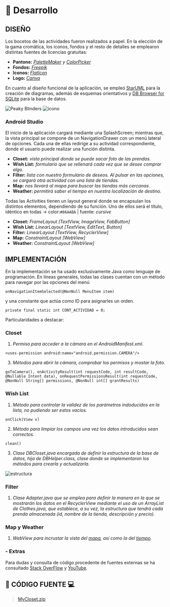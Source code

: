 # 📱 Desarrollo

## DISEÑO

Los bocetos de las actividades fueron realizados a papel. En la elección de la gama cromática, los iconos, fondos y el resto de detalles se emplearon distintas fuentes de licencias gratuitas:
  + **Pantone:** *[PaletteMaker](https://palettemaker.com/app) y [ColorPicker](https://imagecolorpicker.com/)*
  + **Fondos:** *[Freepik](https://www.freepik.es/)*
  + **Iconos:** *[FlatIcon](https://www.flaticon.com/)*
  + **Logo:** *[Canva](https://www.canva.com/es_es/)*
  
En cuanto al diseño funcional de la aplicación, se empleó [StarUML](https://staruml.io/) para la creación de diagramas, además de esquemas orientativos y [DB Browser for SQLite](https://sqlitebrowser.org/) para la base de datos. 

![Peaky Blinders](https://github.com/AndreaCastroBonilla/integracion-dam/assets/96080740/107efdb3-06bf-4897-9802-ac9c00310e8a)
![icono](https://github.com/AndreaCastroBonilla/integracion-dam/assets/96080740/feaff228-ad20-4d7b-b6fa-d33e924cdf45)

### Android Studio
El inicio de la aplicación cargará mediante una SplashScreen; mientras que, la vista principal se compone de un NavigationDrawer con un menú lateral de opciones. Cada una de ellas redirige a su actividad correspondiente, donde el usuario puede realizar una función distinta.
  -	**Closet:** *vista principal donde se puede sacar foto de las prendas.*
  -	**Wish List:** *formulario que se rellenará cada vez que se desee comprar algo.*
  -	**Filter:** *lista con nuestro formulario de deseos. Al pulsar en las opciones, se cargará otra actividad con una lista de tiendas.*
  -	**Map:** *nos llevará al mapa para buscar las tiendas más cercanas.*
  -	**Weather:** *permitirá saber el tiempo en nuestra localización de destino.*

Todas las Activities tienen un layout general donde se encapsulan los distintos elementos, dependiendo de su función. Uno de ellos será el título, idéntico en todas -> color:`#86AABA` | fuente: *cursive*

  -	**Closet:** *FrameLayout [TextView, ImageView, FabButton]*
  -	**Wish List:** *LinearLayout [TextView, EditText, Button]*
  -	**Filter:** *LinearLayout [TextView, RecyclerView]*
  -	**Map:** *ConstraintLayout [WebView]*
  -	**Weather:** *ConstraintLayout [WebView]* 

## IMPLEMENTACIÓN

En la implementación se ha usado exclusivamente Java como lenguaje de programación. En líneas generales, todas las clases cuentan con un método para navegar por las opciones del menú 

    onNavigationItemSelected(@NonNull MenuItem item) 
    
y una constante que actúa como ID para asignarles un orden.
  
    private final static int CONT_ACTIVIDAD = 0;

Particularidades a destacar:
### Closet
  1. *Permiso para acceder a la cámara en el AndroidManifest.xml.*

    <uses-permission android:name="android.permission.CAMERA"/>
  3. *Métodos para abrir la cámara, comprobar los permisos y mostar la foto.*
  
    goToCamera(), onActivityResult(int requestCode, int resultCode, @Nullable Intent data), onRequestPermissionsResult(int requestCode, @NonNull String[] permissions, @NonNull int[] grantResults)

### Wish List
  1. *Método para controlar la validez de los parámetros indoducidos en la lista, no pudiendo ser estos vacíos.*
  
    onClick(View v)
  2. *Método para limpiar los campos una vez los datos introducidos sean correctos.*
  
    clean()
  3. *Clase DBCloset.java encargada de definir la estructura de la base de datos, hija de DBHelper.class, clase donde se implementaron los métodos para crearla y actualizarla.*
  
  ![estructura](https://github.com/AndreaCastroBonilla/integracion-dam/assets/96080740/3f815090-3d71-4720-b11a-6d752404839f)

### Filter
  1. *Clase Adapter.java que se emplea para definir la manera en la que se mostrarán los datos en el RecyclerView mediante el uso de un ArrayList de Clothes.java, que establece, a su vez, la estructura que tendrá cada prenda almacenada (id, nombre de la tienda, descripción y precio).*

### Map y Weather
  1. *WebView para incrustar la vista del [mapa](https://www.google.com/maps/@28.30421,-16.5235068,10.3z?authuser=1), así como la del [tiempo](https://www.aemet.es/es/eltiempo/prediccion/municipios/tacoronte-id38043).*


### - Extras
Para dudas y consulta de código procedente de fuentes externas se ha consultado [Stack OverFlow](https://stackoverflow.com/) y [YouTube](https://www.youtube.com/).

## 📑 CÓDIGO FUENTE 💻

> [MyCloset.zip](https://github.com/AndreaCastroBonilla/integracion-dam/files/11591459/MyCloset.zip)


